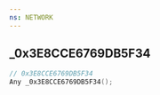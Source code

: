 ```yaml
---
ns: NETWORK
---
```

## _0x3E8CCE6769DB5F34

```c
// 0x3E8CCE6769DB5F34
Any _0x3E8CCE6769DB5F34();
```

